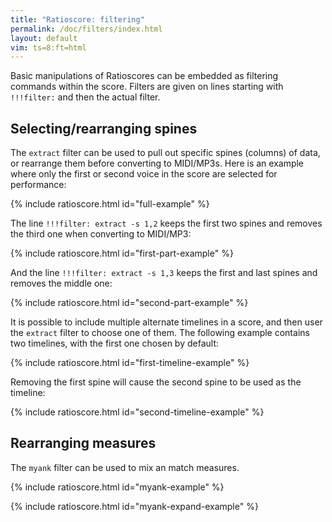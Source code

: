 ```yaml
---
title: "Ratioscore: filtering"
permalink: /doc/filters/index.html
layout: default
vim: ts=8:ft=html
---
```


Basic manipulations of Ratioscores can be embedded as filtering commands
within the score.  Filters are given on lines starting with `!!!filter:`
and then the actual filter.


<h2> Selecting/rearranging spines </h2>

The `extract` filter can be used to pull out specific spines (columns) of data, or
rearrange them before converting to MIDI/MP3s.  Here is an example where
only the first or second voice in the score are selected for performance:

{% include ratioscore.html id="full-example" %}
<script type="application/x-ratioscore" id="full-example">
**dtime	**ratio	**ratio
*MM300	*I#14	*I#24
*	*ref:C3	*ref:C2
1	1	0
1	2	1
1	3	2
1	4	3
1	5	4
1	6	5
1	7	6
1	8	7
1	9	8
1	10	9
1	11	10
1	12	11
1	13	12
1	14	13
1	15	14
1	16	15
1	17	16
*-	*-	*-
</script>

The line `!!!filter: extract -s 1,2` keeps the first two spines and removes
the third one when converting to MIDI/MP3:

{% include ratioscore.html id="first-part-example" %}
<script type="application/x-ratioscore" id="first-part-example">
!!!filter: extract -s 1,2
**dtime	**ratio	**ratio
*MM300	*I#14	*I#24
*	*ref:C3	*ref:C2
1	1	0
1	2	1
1	3	2
1	4	3
1	5	4
1	6	5
1	7	6
1	8	7
1	9	8
1	10	9
1	11	10
1	12	11
1	13	12
1	14	13
1	15	14
1	16	15
1	17	16
*-	*-	*-
</script>


And the line `!!!filter: extract -s 1,3` keeps the first and last spines and removes
the middle one:

{% include ratioscore.html id="second-part-example" %}
<script type="application/x-ratioscore" id="second-part-example">
!!!filter: extract -s 1,3
**dtime	**ratio	**ratio
*MM300	*I#14	*I#24
*	*ref:C3	*ref:C2
1	1	0
1	2	1
1	3	2
1	4	3
1	5	4
1	6	5
1	7	6
1	8	7
1	9	8
1	10	9
1	11	10
1	12	11
1	13	12
1	14	13
1	15	14
1	16	15
1	17	16
*-	*-	*-
</script>


It is possible to include multiple alternate timelines in a score, and
then user the `extract` filter to choose one of them.  The following 
example contains two timelines, with the first one chosen by default:

{% include ratioscore.html id="first-timeline-example" %}
<script type="application/x-ratioscore" id="first-timeline-example">
**dtime	**dtime	**ratio
*MM100	*MM300	*I#24
*	*	*ref:C2
1	1	0
1	1	1
1	2	2
1	3	3
1	2	4
1	1	5
1	2	6
1	3	7
1	2	8
1	1	9
1	2	10
1	3	11
1	2	12
1	1	13
1	2	14
1	3	15
1	4	16
*-	*-	*-
</script>


Removing the first spine will cause the second spine to be used as the timeline:


{% include ratioscore.html id="second-timeline-example" %}
<script type="application/x-ratioscore" id="second-timeline-example">
!!!filter: extract -s 2-$
**dtime	**dtime	**ratio
*MM100	*MM300	*I#24
*	*	*ref:C2
1	1	0
1	1	1
1	2	2
1	3	3
1	2	4
1	1	5
1	2	6
1	3	7
1	2	8
1	1	9
1	2	10
1	3	11
1	2	12
1	1	13
1	2	14
1	3	15
1	4	16
*-	*-	*-
</script>



<h2> Rearranging measures </h2>

The `myank` filter can be used to mix an match measures.


{% include ratioscore.html id="myank-example" %}
<script type="application/x-ratioscore" id="myank-example">
**recip	**ratio
=0	=0
*MM200	*ref:C3
=1	=1
8	11
8	12
8	11
8	13
8	11
=2	=2
8	10
8	11
8	12
8	11
=3	=3
8	9
8	8
8	9
=4	=4
8	7
8	6
=	=
*-	*-
</script>



{% include ratioscore.html id="myank-expand-example" %}
<script type="application/x-ratioscore" id="myank-expand-example">
!!!filter: myank -m 0,3,3,2,1,2,2,3,2,1,3,2,4,2,1,4,2,2,3,1,4
**recip	**ratio
=0	=0
*MM200	*ref:C3
=1	=1
8	11
8	12
8	11
8	13
8	11
=2	=2
8	10
8	11
8	12
8	11
=3	=3
8	9
8	8
8	9
=4	=4
8	7
8	6
=	=
*-	*-
</script>

